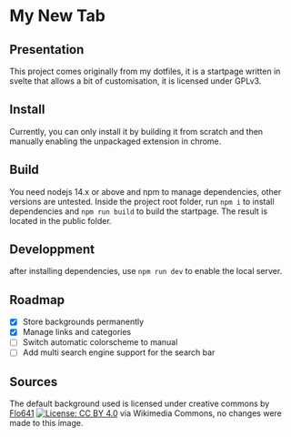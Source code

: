 # My New Tab

## Presentation

This project comes originally from my dotfiles, it is a startpage written in svelte that allows a bit of customisation,
it is licensed under GPLv3.

## Install

Currently, you can only install it by building it from scratch and then manually enabling the unpackaged extension in chrome.

## Build

You need nodejs 14.x or above and npm to manage dependencies, other versions are untested.
Inside the project root folder, run `npm i` to install dependencies and `npm run build` to build the startpage.
The result is located in the public folder.

## Developpment

after installing dependencies, use `npm run dev` to enable the local server.

## Roadmap

- [x] Store backgrounds permanently
- [x] Manage links and categories
- [ ] Switch automatic colorscheme to manual
- [ ] Add multi search engine support for the search bar
  
## Sources

The default background used is licensed under creative commons by 
[Flo641](https://commons.wikimedia.org/wiki/File:Funiculaire_Pau_Pyr%C3%A9n%C3%A9es.JPG) 
[![License: CC BY 4.0](https://img.shields.io/badge/License-CC_BY_4.0-lightgrey.svg)](https://creativecommons.org/licenses/by/4.0/) via Wikimedia Commons, no changes were made to this image.
